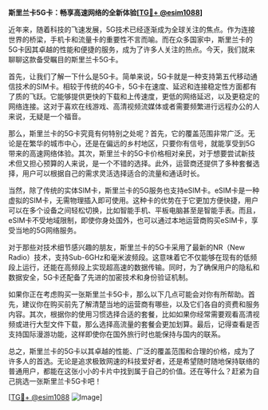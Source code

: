 **斯里兰卡5G卡：畅享高速网络的全新体验[[TG💪+ @esim1088](https://t.me/s/esim1088)]**

近年来，随着科技的飞速发展，5G技术已经逐渐成为全球关注的焦点。作为连接世界的桥梁，手机卡和流量卡的重要性不言而喻。而在众多国家中，斯里兰卡的5G卡因其卓越的性能和便捷的服务，成为了许多人关注的热点。今天，我们就来聊聊这款备受瞩目的斯里兰卡5G卡。

首先，让我们了解一下什么是5G卡。简单来说，5G卡就是一种支持第五代移动通信技术的SIM卡。相较于传统的4G卡，5G卡在速度、延迟和连接稳定性方面都有了质的飞跃。它能够提供更快的下载和上传速度，更低的网络延迟，以及更稳定的网络连接。这对于喜欢在线游戏、高清视频流媒体或者需要频繁进行远程办公的人来说，无疑是一个福音。

那么，斯里兰卡的5G卡究竟有何特别之处呢？首先，它的覆盖范围非常广泛。无论是在繁华的城市中心，还是在偏远的乡村地区，只要你有信号，就能享受到5G带来的高速网络体验。其次，斯里兰卡的5G卡价格相对亲民，对于想要尝试新技术但又担心预算的人来说，是一个不错的选择。此外，运营商还提供了多种套餐选择，用户可以根据自己的需求灵活选择适合的流量和通话时长。

当然，除了传统的实体SIM卡，斯里兰卡的5G服务也支持eSIM卡。eSIM卡是一种虚拟的SIM卡，无需物理插入即可使用。这种卡的优势在于它更加方便快捷，用户可以在多个设备之间轻松切换，比如智能手机、平板电脑甚至是智能手表。而且，eSIM卡不受地域限制，即使你身处国外，也可以通过本地运营商购买eSIM卡，享受当地的5G网络服务。

对于那些对技术细节感兴趣的朋友，斯里兰卡的5G卡采用了最新的NR（New Radio）技术，支持Sub-6GHz和毫米波频段。这意味着它不仅能够在现有的低频段上运行，还能在高频段上实现超高速的数据传输。同时，为了确保用户的隐私和数据安全，5G卡还配备了先进的加密技术和身份验证机制。

如果你正在考虑购买一张斯里兰卡5G卡，那么以下几点可能会对你有所帮助。首先，建议你在购买前先了解清楚当地的运营商有哪些，以及它们各自的资费和服务内容。其次，根据你的使用习惯选择合适的套餐，比如如果你经常需要观看高清视频或进行大型文件下载，那么选择高流量的套餐会更加划算。最后，记得查看是否支持国际漫游功能，这样即使你在国外旅行时也能保持与国内的联系。

总之，斯里兰卡的5G卡以其卓越的性能、广泛的覆盖范围和合理的价格，成为了许多人的首选。无论是追求极致网速的科技爱好者，还是希望随时随地保持联络的普通用户，都能在这张小小的卡片中找到属于自己的价值。还在等什么？赶紧为自己挑选一张斯里兰卡5G卡吧！

[[TG💪+ @esim1088](https://t.me/s/esim1088) ![Image](https://i.postimg.cc/4NQfJmqS/Snipaste-2025-05-13-00-14-12.png)]